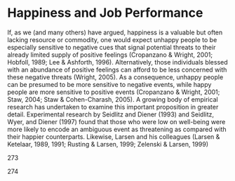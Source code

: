 # Happiness and Job Performance

If, as we (and many others) have argued, happiness is a valuable but often lacking resource or commodity, one would expect unhappy people to be especially sensitive to negative cues that signal potential threats to their already limited supply of positive feelings (Cropanzano & Wright, 2001; Hobfoll, 1989; Lee & Ashforth, 1996). Alternatively, those individuals blessed with an abundance of positive feelings can afford to be less concerned with these negative threats (Wright, 2005). As a consequence, unhappy people can be presumed to be more sensitive to negative events, while happy people are more sensitive to positive events (Cropanzano & Wright, 2001; Staw, 2004; Staw & Cohen-Charash, 2005). A growing body of empirical research has undertaken to examine this important proposition in greater detail. Experimental research by Seidlitz and Diener (1993) and Seidlitz, Wyer, and Diener (1997) found that those who were low on well-being were more likely to encode an ambiguous event as threatening as compared with their happier counterparts. Likewise, Larsen and his colleagues (Larsen & Ketelaar, 1989, 1991; Rusting & Larsen, 1999; Zelenski & Larsen, 1999)

273

274